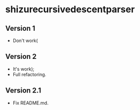 # shizurecursivedescentparser
## Version 1
* Don't work(
## Version 2
* It's work);
* Full refactoring.
## Version 2.1
* Fix README.md.